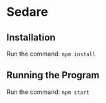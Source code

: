 # Sedare

## Installation
Run the command:
`npm install`

## Running the Program
Run the command:
`npm start`